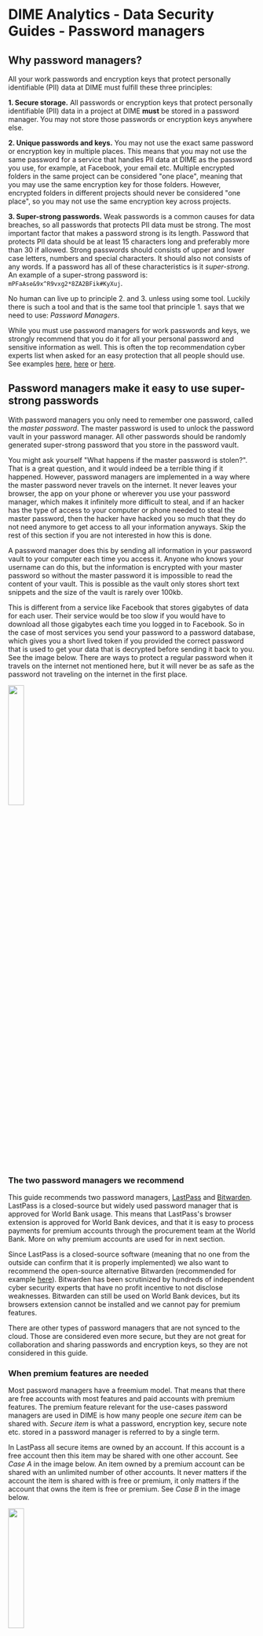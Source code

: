 # DIME Analytics - Data Security Guides - Password managers

## Why password managers?

All your work passwords and encryption keys that protect personally identifiable (PII) data at DIME must fulfill these three principles:

**1. Secure storage.** All passwords or encryption keys that
protect personally identifiable (PII) data in a project at DIME
**must** be stored in a password manager.
You may not store those passwords or encryption keys anywhere else.

**2. Unique passwords and keys.** You may not use the exact same
password or encryption key in multiple places. This means that you may not
use the same password for a service that handles PII data at DIME
as the password you use, for example, at Facebook, your email etc.
Multiple encrypted folders in the same project can be considered "one place",
meaning that you may use the same encryption key for those folders.
However, encrypted folders in different projects should never be considered "one place",
so you may not use the same encryption key across projects.

**3. Super-strong passwords.** Weak passwords is a common causes for data breaches,
so all passwords that protects PII data must be strong.
The most important factor that makes a password strong is its length.
Password that protects PII data should be at least 15 characters long
and preferably more than 30 if allowed.
Strong passwords should consists of upper and lower case letters,
numbers and special characters. It should also not consists of any words.
If a password has all of these characteristics is it _super-strong_.
An example of a super-strong password is: `mPFaAse&9x^R9vxg2*8ZA2BFik#KyXuj`.

No human can live up to principle 2. and 3. unless using some tool.
Luckily there is such a tool and that is the same tool that
principle 1. says that we need to use: _Password Managers_.

While you must use password managers for work passwords and keys, we strongly recommend that you do it for all your personal password and sensitive information as well. This is often the top recommendation cyber experts list when asked for an easy protection that all people should use. See examples [here](https://www.howtogeek.com/141500/why-you-should-use-a-password-manager-and-how-to-get-started),
[here](https://www.theverge.com/2017/7/24/15921282/best-password-manager-1password-lastpass-dashlane-how-to) or
[here](https://www.pcmag.com/article/325635/get-organized-why-arent-you-using-a-password-manager-yet).

## Password managers make it easy to use super-strong passwords

With password managers you only need to remember one password, called the _master password_.
The master password is used to unlock the password vault in your password manager.
All other passwords should be randomly generated super-strong password
that you store in the password vault.

You might ask yourself "What happens if the master password is stolen?".
That is a great question, and it would indeed be a terrible thing if it happened.
However, password managers are implemented in a way where the master password never travels on the internet.
It never leaves your browser, the app on your phone or wherever you use your password manager,
which makes it infinitely more difficult to steal,
and if an hacker has the type of access to your computer or phone needed
to steal the master password,
then the hacker have hacked you so much that they do not need anymore
to get access to all your information anyways.
Skip the rest of this section if you are not interested in how this is done.

A password manager does this by sending all information in your password vault
to your computer each time you access it.
Anyone who knows your username can do this,
but the information is encrypted with your master password
so without the master password it is impossible to read the content of your vault.
This is possible as the vault only stores short text snippets and the size of the vault is rarely over 100kb.

This is different from a service like Facebook that stores gigabytes of data for each user.
Their service would be too slow if you would have to download
all those gigabytes each time you logged in to Facebook.
So in the case of most services you send your password to a password database,
which gives you a short lived token if you provided the correct password
that is used to get your data that is decrypted before sending it back to you.
See the image below. There are ways to protect a regular password
when it travels on the internet not mentioned here,
but it will never be as safe as the password not traveling
on the internet in the first place.

<img src="https://github.com/worldbank/dime-standards/blob/remove-free-lp-premium/dime-research-standards/pillar-4-data-security/data-security-resources/img/pw-lp-master-pw-security.png" width="25%"><!--- Image is read from master branch or use full URL-->

### The two password managers we recommend

This guide recommends two password managers, [LastPass](https://www.lastpass.com)
and [Bitwarden](https://bitwarden.com). LastPass is a closed-source
but widely used password manager that is approved for World Bank usage.
This means that LastPass's browser extension is approved for World Bank devices,
and that it is easy to process payments for premium accounts
through the procurement team at the World Bank.
More on why premium accounts are used for in next section.

Since LastPass is a closed-source software
(meaning that no one from the outside can confirm that it is properly implemented)
we also want to recommend the open-source alternative Bitwarden
(recommended for example [here](https://www.privacytools.io/software/passwords)).
Bitwarden has been scrutinized by hundreds of independent cyber security experts that have no profit incentive to not disclose weaknesses.
Bitwarden can still be used on World Bank devices,
but its browsers extension cannot be installed and we cannot pay for premium features.

There are other types of password managers that are not synced to the cloud.
Those are considered even more secure, but they are not great for
collaboration and sharing passwords and encryption keys,
so they are not considered in this guide.

### When premium features are needed

Most password managers have a freemium model.
That means that there are free accounts with most features and
paid accounts with premium features.
The premium feature relevant for the use-cases password managers are used
in DIME is how many people one _secure item_ can be shared with.
_Secure item_ is what a password, encryption key, secure note etc.
stored in a password manager is referred to by a single term.

In LastPass all secure items are owned by an account.
If this account is a free account then this item may be shared with one other account. See _Case A_ in the image below.
An item owned by a premium account can be shared with
an unlimited number of other accounts.
It never matters if the account the item is shared with is free or premium,
it only matters if the account that owns the item is free or premium.
See _Case B_ in the image below.

<img src="https://github.com/worldbank/dime-standards/blob/remove-free-lp-premium/dime-research-standards/pillar-4-data-security/data-security-resources/img/pw-lp-premium-share.png" width="25%"><!--- Image is read from master branch or use full URL-->

This guide therefore recommends that a senior person in the team pays for a premium account,
or if the team has a team email uses that email to create a premium account.
Then all other team members can have free accounts and
have the secure item shared with them.
This means that each time a new password or encryption key is created,
then the owner of the premium account
(or someone with access to the team premium account)
needs to store it in the account and share it with everyone that needs access to it.

If a team account is set up, we strongly recommends that everyone in the team
still creates their own free account that each item is shared with.
This has several reasons.
The main reason is that the fewer people that has access to the account
that owns the secure items the lower the risk is that someone
accidentally deletes or overwrites them.
When an owner shares an item with another user,
then there is nothing that other user can do to
delete or overwrite the item on the owner's account.
Another reason is that it is much easier to revoke access to an item
for a single person when they leave the team if
the only way they have access to the item is through their own personal account.
To revoke someone's access to a share account,
then the master password to that account needs to be updated
and the new password is not shared with the person who's access is to be revoked.

# Getting started with LastPass

## Create LastPass account

Before you set up your LastPass account, use the
[DIME Analytics guide to memorizable secure passwords](https://github.com/worldbank/dime-standards/blob/master/dime-research-standards/pillar-4-data-security/data-security-resources/memorizable-strong-password-guidelines.md)
to create a very secure but still memorizable master password.
When you have a master password you are happy with, then create a free LastPass account
[here](https://lastpass.com/create-account.php).
Some DIME people have created their account using a personal email and some using the work email.
While we prefers that people use their work email for anything related to protection of PII data,
we understand that people want to use their personal email for a password manager
if they intend to store personal passwords there as well.
There is nothing that makes it less secure by using a person email,
but when sharing a secure item,
the owner of the item must share the item with the email used when setting up the account.

### Install LastPass' browser extension

All popular password managers offers browser extensions that make it easy to copy passwords
from your password vault to a field in the browser where you need them.
You do not need to install the browser extension, but most people do.
If you do not install your browser extension,
you will have to go to lastpass.com each time you need any password from your password vault.

Regardless of using a World Bank device or not,
navigate [here](https://lastpass.com/misc_download2.php),
click the `Quick install` button at top of the page,
and follow all the instructions.

## Edit LastPass' insecure default settings

One reason many cyber-security forums recommend _against_ using LastPass is that there are a lot of options that make it less secure.
This section will walk you through settings you change for LastPass to be safer.
The IT department at the World Bank has approved LastPass but it also created a
[guide for how to make LastPass safer](https://worldbankgroup.sharepoint.com/sites/ITS/cybersecurity-blog/Documents/LastPass/LassPass%20Security%20Guidelines.pdf)
(only available if you have access to the WB's intranet).

We know that most of you will just skip this and go with the default settings,
but you should really follow the **Extension login** window and **Extension logout** advice.

### Extension login window

If you installed the browser extension, the first thing you need to do is to log in.
You will see the menu shown in the picture below.
It is perfectly fine to tick the box `Remember Email` but **never ever** tick the `Remember Password` button.
The fact that LastPass even offer that option should make you cringe.

Similarly, you should **never ever** let your browser save your LastPass master password.
You really need to memorize it and type it each time you need access to your vault. This is the only secure way.

<img src="https://github.com/worldbank/dime-standards/blob/master/dime-research-standards/pillar-4-data-security/data-security-resources/img/pw-lp-ext-login.png" width="25%"><!--- Image is read from master branch or use full URL-->

### Extension logout

After never saving your password in your browser extension login,
the second most important setting to change is enabling automated log out.
The default behavior is that you are never logged out automatically,
unless you log out manually or turn off your computer. That is really insecure.

In each browser you installed the extension, go to _account options_ in the browsers extensions and click extension preferences.
In the `General` tab, make sure that both the option "_Log out when all browsers are closed_"
and "_Log out after this many minutes of inactivity_", and add a number of minutes.
We recommend 5 but anything up to 15 minutes is ok.
(If you installed the client instead of the browser extension, you will have to take similar action there.)

<img src="https://github.com/worldbank/dime-standards/blob/master/dime-research-standards/pillar-4-data-security/data-security-resources/img/pw-lp-ext-logout.png" width="75%"><!--- Image is read from master branch or use full URL-->

### Master Password Recovery

Any service that offers any kind of password recovery is always exposed to some level of insecurity.
In LastPass password recovery is enabled by default but we recommend that you disable it.
**Important note:** The flip side of the increased security of no recovery option is that if you forget your master password,
it is completely impossible for you to get access to your account ever again.

Instead, we recommend LastPass'
[Emergency Access feature](https://support.logmeininc.com/lastpass/help/set-up-and-manage-emergency-access-lp030013)
where you grant one other LastPass user that you trust (ex. a family member)
a time-delayed one-time access to all your passwords that they can export and give to you.
If you really trust that person, then this is a safe option.
There is no way this give you access back to your account,
but you can start a new identical account by importing the information your trusted person exported for you.

To disable the default master password recovery you must -
in each browser you installed the extension - go to _account options_ in the browsers extensions
and click extension preferences. Under the `Advanced` tab you should untick the option
"_Save a disabled one-time password locally for account recovery_" highlighted with a yellow circle in the image below. (If you installed the client instead of the browser extension you will have to take similar action there.)

<img src="https://github.com/worldbank/dime-standards/blob/master/dime-research-standards/pillar-4-data-security/data-security-resources/img/pw-lp-optrecovery.png" width="50%"><!--- Image is read from master branch or use full URL-->

If you want keep account recovery for any reason, we strongly recommend that you enable SMS Account recovery.
The default behavior is that LastPass sends you an email when you request account recovery.
If a hacker has gained access to your computer,
then it is likely that they have access to both your email and your browser extension
and can gain access to all your passwords by requesting an account recovery.
Setting up SMS Account Recovery means that an SMS is sent instead,
which is safer since it is less likely someone that has access to your phone and
your computer at the same time. However, if you have the app installed on your phone,
someone can get access to both the app and SMS by hacking your phone.
There is always some insecurity associated with enabling master password recovery.

To enable SMS recovery, go to your password vault and click account settings.
In the general tab you find the button in the image below. Click `Update Phone` and follow the instructions.

<img src="https://github.com/worldbank/dime-standards/blob/master/dime-research-standards/pillar-4-data-security/data-security-resources/img/pw-lp-smsrecovery.png" width="50%"><!--- Image is read from master branch or use full URL-->

## Use LastPass to create and store a super-strong password

After you have gone over your account settings you can start using LastPass to
create and store super-strong password like `mPFaAse&9x^R9vxg2*8ZA2BFik#KyXuj`.
In this tutorial we will create secure notes in which we can save passwords or encryption keys.
There is a specific item for passwords in LastPass,
but a secure note can also store instructions for current and future team members
on how to use the password or key. If you want to use LastPass to secure your personal online accounts,
then you should use passwords instead of notes.

To create a new secure note, open up your LastPass vault.
You can either do this in your browser extension or by going to lastpass.com and log in.
When you are in your vault, select `Notes` in the left menu
and then click the plus sign in the large red circle in the bottom right corner.

<img src="https://github.com/worldbank/dime-standards/blob/master/dime-research-standards/pillar-4-data-security/data-security-resources/img/pw-lp-create-1.png" width="75%"><!--- Image is read from master branch or use full URL-->

Then you need to create a long random string that can be used as password or key.
You can click the browser extension icon, and then select `Generate Secure Password`.
If you do not have the browser extension installed, you can instead go to https://www.lastpass.com/password-generator.
There you will have the same options but it will look slightly different.

<img src="https://github.com/worldbank/dime-standards/blob/master/dime-research-standards/pillar-4-data-security/data-security-resources/img/pw-lp-create-2.png" width="30%"><!--- Image is read from master branch or use full URL-->

When you create your password, you should create a very long password.
32 is a common maximum length. Some services will not allow such long passwords,
and then you should use the maximum length allowed.
You can choose a password that is even longer than 32, that makes it safer,
but already 32 is practically impossible to crack.

Since you will be storing this password in LastPass,
you will not need to memorize this password and there is no point of making it
"_Easy to say_" or "_Easy to read_". If you select "_All characters_",
then the password is a completely random string
which is the most difficult password for a hacker to crack.
It is safest to have a password that consists of all four
"_Uppercase_", "_Lowercase_", "_Numbers_" and "_Symbols_".
Some services do not allow all types of symbols in their password,
and then you can just untick "_Symbols_"
as passwords of length 32 are still very secure even without them.
Finally, click the copy symbol to the right of the password to copy the password to your clipboard.

Remember that you should **always** create a new password for each service,
or for each encryption key that you set up.
One of the most important password safety aspects of a password manager
is that it allows you to have _different_ super strong password on each site.

<img src="https://github.com/worldbank/dime-standards/blob/master/dime-research-standards/pillar-4-data-security/data-security-resources/img/pw-lp-create-3.png" width="30%"><!--- Image is read from master branch or use full URL-->

It is **very important** that you do not use the password you just created
before you have successfully stored it in your LastPass vault.
Instead, immediately after you have copied your new password,
close the password generator and go back to the secure note you are creating.
Paste the new password in the secure note,
and then write a short description of what you will be using this password for.
Anything you write inside this note is secure as well,
so you are safe to write exactly what this key is used for
and any other instructions you only want to share with people that has access to this key.
When you are done, click `Save`.

<img src="https://github.com/worldbank/dime-standards/blob/master/dime-research-standards/pillar-4-data-security/data-security-resources/img/pw-lp-create-4.png" width="80%"><!--- Image is read from master branch or use full URL-->

If you are new to LastPass you should make sure this secure note is successfully saved
by logging out of your account, and then log in again.
If you see the secure note and the password in it after you have logged in again,
then you know that this password is secured in LastPass and
can only disappear if you delete it or lose access to your LastPass account.

You can now use your super strong password, for example as a key in
[VeraCrypt](https://github.com/worldbank/dime-standards/blob/master/dime-research-standards/pillar-4-data-security/data-security-resources/veracrypt-guidelines.md).
See next session for how to share it.

### Use LastPass to securely share a password

An important feature of LastPass is that you can securely share items you have stored in your vault with other accounts.
For this to be secure, you can only share these items with other accounts on LastPass,
so anyone you want to share this item with needs to create their own account on LastPass.

To share an item that you have already saved to your vault,
hold your mouse over the item you want to share and click the people symbol
(see red circle in the image below).

<img src="https://github.com/worldbank/dime-standards/blob/master/dime-research-standards/pillar-4-data-security/data-security-resources/img/pw-lp-share-1.png" width="50%"><!--- Image is read from master branch or use full URL-->

Then you simply add the email address associated with the account you want to share the secure item with.
If you share the item with an email the other person did not use when signing up for LastPass,
then the invitation link will still be sent to the email you used.
However, when they click the link they will be asked to sign in,
and when they sign in to another account they will not have access to the item you shared.
You will then see the invitation as pending until that person has successfully accepted it.

<img src="https://github.com/worldbank/dime-standards/blob/master/dime-research-standards/pillar-4-data-security/data-security-resources/img/pw-lp-share-2.png" width="40%"><!--- Image is read from master branch or use full URL-->

### Some remarks on shared items

If you create an item then you are the owner of that item, even if you share it.
There are several differences to what you can do to an item
depending on whether you are the owner of it or it was shared with you.
Some of those differences are listed below.

LastPass occasionally changes how secure items are handled and
tends to not inform their users when changes are made.
While DIME Analytics will update this page if we notice changes,
we cannot guarantee that any of these remarks are up to date.

#### Forwarding secure items

If an owner shares an item with someone, then that someone cannot forward the item to other LastPass accounts.
Only the owner can share an item.
However, you have no control over what the person you share a secure item with does with that information.
They can copy it to their computer, or copy it to a new secure item that they share.

#### Owner revokes access

If an owner shares an item with someone, then the owner can revoke that access,
and the next time that someone logs into LastPass they will not see the item.
The revoking is not instant, so if that someone has their vault open,
they will have access to the item until they log out from their vault or refreshes the page.
And remember that LastPass' default setting is to never log out.

Another important remark about revoking access is that you cannot know if the other pesron
copied it to another secure note that they own or saved it somewhere else.
The only way you can be really sure that a person does no longer have access to a resource
is to revoke access and then change the password.

#### Owner deletes and item

If an owner deletes an item it will be gone for everyone and there is no way to recover that secure item.
Similarly to revoking access to an item, this is not instant,
and other users have access to the item if they were already logged in
until they log out from their password vaults or refresh the page.

#### Someone deletes an items

If an owner shares an item with someone, and that someone accepts the invitation, then
they can then delete the item in their vault. They will loose access to the item,
but nothing happens to the item in the owners password vault.

#### Owner updates the item after sharing it

If an owner shares an item with someone, and after that someone accepts the invitation,
the owner updates the information,
then that is reflected next time the other person refreshes their vault.
Only the owner can modify a secure item.

## Securely save public/private key files using LastPass

Unless you actively choose another installation option,
then the basic version of LastPass cannot save files in the vault.
Public/private key pairs are often generated as files (often two files with one key in each file).
One way to store them in LastPass is to install the advanced version of the LastPass extension,
but then you need to make sure that anyone else you are sharing this file pair with also does that.
Another issue with this is that the only way to access the content of those files
is to download them to your computer each time you are using them.
This in itself is a security weakness as you must always remember to delete the file from your computer.

Instead, we recommend that you copy the content of these files and save them as a secure note in LastPass.
The content of public/private key files are just long strings,
which we can save in secure notes, and we have already learned how to do that.
Most services that use public/private keypairs allow you to copy the key string
and paste it in a field instead of uploading a file.
This means that we can copy it directly from our LastPass vaults
and thereby never save the files on our computers.

See the image below how you can store a key in a secure note.
This key comes from SurveyCTO and the keys they generate start with something like
`-----BEGIN PUBLIC KEY-----` but the key pair you use might not have something like that.
It is still a good idea to include a header like this in your secure note,
so that you or anyone you shared this item with remember which key is which,
where it starts and ends, etc.

<img src="https://github.com/worldbank/dime-standards/blob/master/dime-research-standards/pillar-4-data-security/data-security-resources/img/pw-lp-store-keypair.png" width="80%"><!--- Image is read from master branch or use full URL-->

## Your passwords are version controlled

Another feature of LastPass that is important to know is that it version controls all your edits to secure items.
This has two consequences that you should be aware of.
First, let's say you have a secure note where you have several bullet points of sensitive information.
Then you delete all but one bullet points, and thereafter share it with someone.
That someone can use the version control to access all original bullet points.
So all previous versions of a secure item is available to everyone that has access to the secure item.

Second, if you accidentally modified information in your secure item then you can restore it
as long as you did not delete the whole item.
For example, let's say you are using the private key to download data and
you cut-and-paste the key instead of copy-and-paste and save it.
Your secure note would then look like the image below.

<img src="https://github.com/worldbank/dime-standards/blob/master/dime-research-standards/pillar-4-data-security/data-security-resources/img/pw-lp-versioncontrol-1.png" width="80%"><!--- Image is read from master branch or use full URL-->

In the image above, you see the version control button highlighted with a red circle.
If you click that button you will get to a menu where you can see all version of this secure item,
and can copy any value and then close the version window and paste it back into the secure note.

<img src="https://github.com/worldbank/dime-standards/blob/master/dime-research-standards/pillar-4-data-security/data-security-resources/img/pw-lp-versioncontrol-2.png" width="80%"><!--- Image is read from master branch or use full URL-->
